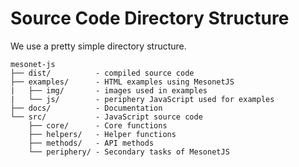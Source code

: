 # Source Code Directory Structure

We use a pretty simple directory structure.

```
mesonet-js
├── dist/          - compiled source code
├── examples/      - HTML examples using MesonetJS
|   ├── img/       - images used in examples
|   └── js/        - periphery JavaScript used for examples
├── docs/          - Documentation
└── src/           - JavaScript source code
    ├── core/      - Core functions
    ├── helpers/   - Helper functions
    ├── methods/   - API methods
    └── periphery/ - Secondary tasks of MesonetJS
```
